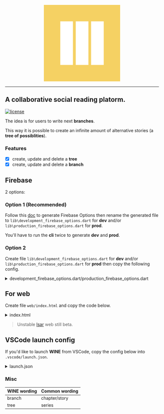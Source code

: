 <p align="center">
  <img src="https://github.com/KillyIO/wine/blob/main/assets/launcher/ic_launcher.png" width="250" height="250">
</p>

---

## A collaborative social reading platorm.

[![license](https://img.shields.io/crates/l/wine)](https://github.com/KillyIO/wine/blob/main/LICENSE)

The idea is for users to write next **branches**.

This way it is possible to create an infinite amount of alternative stories (a **tree of possiblities**).

### Features

- [X] create, update and delete a **tree**
- [X] create, update and delete a **branch**

## Firebase

2 options:

### Option 1 (Recommended)

Follow this [doc](https://firebase.flutter.dev/docs/cli) to generate Firebase Options then rename the generated file to ```lib\development_firebase_options.dart``` for **dev** and/or ```lib\production_firebase_options.dart``` for **prod**.

You'll have to run the **cli** twice to generate **dev** and **prod**.

### Option 2

Create file ```lib\development_firebase_options.dart``` for **dev** and/or ```lib\production_firebase_options.dart``` for **prod** then copy the following config.

<details>
<summary>development_firebase_options.dart/production_firebase_options.dart</summary>

```dart
// File generated by FlutterFire CLI.
// ignore_for_file: lines_longer_than_80_chars
import 'package:firebase_core/firebase_core.dart' show FirebaseOptions;
import 'package:flutter/foundation.dart'
    show defaultTargetPlatform, kIsWeb, TargetPlatform;

/// Default [FirebaseOptions] for use with your Firebase apps.
///
/// Example:
/// ```dart
/// import 'firebase_options.dart';
/// // ...
/// await Firebase.initializeApp(
///   options: DefaultFirebaseOptions.currentPlatform,
/// );
/// ```
class DefaultFirebaseOptions {
  /// @nodoc
  static FirebaseOptions get currentPlatform {
    if (kIsWeb) {
      return web;
    }
    // ignore: missing_enum_constant_in_switch
    switch (defaultTargetPlatform) {
      case TargetPlatform.android:
        return android;
      case TargetPlatform.iOS:
        return ios;
      case TargetPlatform.macOS:
        throw UnsupportedError(
          'DefaultFirebaseOptions have not been configured for macos - '
          'you can reconfigure this by running the FlutterFire CLI again.',
        );
    }

    throw UnsupportedError(
      'DefaultFirebaseOptions are not supported for this platform.',
    );
  }

  /// @nodoc
  static const FirebaseOptions web = FirebaseOptions(
    apiKey: 'YOUR-WEB-API-KEY',
    appId: 'YOUR-WEB-APP-ID',
    messagingSenderId: 'YOUR-MESSAGING-SENDER-ID (same for all)',
    projectId: 'YOUR-PROJECT-ID (same for all)',
    authDomain: 'YOUR-AUTH-DOMAIN',
    databaseURL: 'YOUR-DATABASE-URL (same for all)',
    storageBucket: 'YOUR-STORAGE-BUCKET (same for all)',
    measurementId: 'YOUR-MEASUREMENT-ID',
  );

  /// @nodoc
  static const FirebaseOptions android = FirebaseOptions(
    apiKey: 'YOUR-ANDROID-API-KEY',
    appId: 'YOUR-ANDROID-APP-ID',
    messagingSenderId: 'YOUR-MESSAGING-SENDER-ID (same for all)',
    projectId: 'YOUR-PROJECT-ID (same for all)',
    databaseURL: 'YOUR-DATABASE-URL (same for all)',
    storageBucket: 'YOUR-STORAGE-BUCKET (same for all)',
  );

  /// @nodoc
  static const FirebaseOptions ios = FirebaseOptions(
    apiKey: 'YOUR-IOS-API-KEY',
    appId: 'YOUR-IOS-APP-ID',
    messagingSenderId: 'YOUR-MESSAGING-SENDER-ID (same for all)',
    projectId: 'YOUR-PROJECT-ID (same for all)',
    databaseURL: 'YOUR-DATABASE-URL (same for all)',
    storageBucket: 'YOUR-STORAGE-BUCKET (same for all)',
    androidClientId: 'YOUR-ANDROID-CLIENT-ID',
    iosClientId: 'YOUR-IOS-CLIENT-ID',
    iosBundleId: 'YOUR-IOS-BUNDLE-ID',
  );
}
```
</details>

## For web

Create file ```web/index.html``` and copy the code below.

<details>
<summary>index.html</summary>

```html
<!DOCTYPE html>
<html>

<head>
  <!--
    If you are serving your web app in a path other than the root, change the
    href value below to reflect the base path you are serving from.

    The path provided below has to start and end with a slash "/" in order for
    it to work correctly.

    For more details:
    * https://developer.mozilla.org/en-US/docs/Web/HTML/Element/base
  -->
  <base href="/">

  <meta charset="UTF-8">
  <meta content="IE=Edge" http-equiv="X-UA-Compatible">
  <meta name="description" content="A new Flutter project.">

  <meta name="google-signin-client_id" content="YOUR GOOGLE CLIENT ID">

  <!-- iOS meta tags & icons -->
  <meta name="apple-mobile-web-app-capable" content="yes">
  <meta name="apple-mobile-web-app-status-bar-style" content="black">
  <meta name="apple-mobile-web-app-title" content="wine">
  <link rel="apple-touch-icon" href="icons/Icon-192.png">

  <title>wine</title>
  <link rel="manifest" href="manifest.json">
</head>

<body>
  <!-- This script installs service_worker.js to provide PWA functionality to
       application. For more information, see:
       https://developers.google.com/web/fundamentals/primers/service-workers -->
  <script>
    var serviceWorkerVersion = null;
    var scriptLoaded = false;
    function loadMainDartJs() {
      if (scriptLoaded) {
        return;
      }
      scriptLoaded = true;
      var scriptTag = document.createElement('script');
      scriptTag.src = 'main.dart.js';
      scriptTag.type = 'application/javascript';
      document.body.append(scriptTag);
    }

    if ('serviceWorker' in navigator) {
      // Service workers are supported. Use them.
      window.addEventListener('load', function () {
        // Wait for registration to finish before dropping the <script> tag.
        // Otherwise, the browser will load the script multiple times,
        // potentially different versions.
        var serviceWorkerUrl = 'flutter_service_worker.js?v=' + serviceWorkerVersion;
        navigator.serviceWorker.register(serviceWorkerUrl)
          .then((reg) => {
            function waitForActivation(serviceWorker) {
              serviceWorker.addEventListener('statechange', () => {
                if (serviceWorker.state == 'activated') {
                  console.log('Installed new service worker.');
                  loadMainDartJs();
                }
              });
            }
            if (!reg.active && (reg.installing || reg.waiting)) {
              // No active web worker and we have installed or are installing
              // one for the first time. Simply wait for it to activate.
              waitForActivation(reg.installing ?? reg.waiting);
            } else if (!reg.active.scriptURL.endsWith(serviceWorkerVersion)) {
              // When the app updates the serviceWorkerVersion changes, so we
              // need to ask the service worker to update.
              console.log('New service worker available.');
              reg.update();
              waitForActivation(reg.installing);
            } else {
              // Existing service worker is still good.
              console.log('Loading app from service worker.');
              loadMainDartJs();
            }
          });

        // If service worker doesn't succeed in a reasonable amount of time,
        // fallback to plaint <script> tag.
        setTimeout(() => {
          if (!scriptLoaded) {
            console.warn(
              'Failed to load app from service worker. Falling back to plain <script> tag.',
            );
            loadMainDartJs();
          }
        }, 4000);
      });
    } else {
      // Service workers not supported. Just drop the <script> tag.
      loadMainDartJs();
    }
  </script>
</body>

</html>
```
</details>

> Unstable [Isar](https://pub.dev/packages/isar) web still beta.


## VSCode launch config

If you'd like to launch **WINE** from VSCode, copy the config below into ```.vscode/launch.json```.

<details>
<summary>launch.json</summary>

```json
{
  "version": "0.2.0",
  "configurations": [
    {
      "name": "Flutter Dev",
      "request": "launch",
      "type": "dart",
      "program": "lib/main_development.dart",
      "args": ["--flavor", "development"]
    },
    {
      "name": "Flutter Dev Device Preview",
      "request": "launch",
      "type": "dart",
      "program": "lib/main_development_device_preview.dart",
      "args": ["--flavor", "development"]
    },
    {
      "name": "Flutter Dev Web",
      "request": "launch",
      "type": "dart",
      "program": "lib/main_development.dart",
      "args": [
        "--flavor",
        "development",
        "--web-hostname",
        "localhost",
        "--web-port",
        "7357"
      ]
    },
    {
      "name": "Flutter Pro",
      "request": "launch",
      "type": "dart",
      "program": "lib/main_production.dart",
      "args": ["--flavor", "production"]
    }
  ]
}
```
</details>

### Misc

|WINE wording   |Common wording   |
|---------------|-----------------|
|branch         |chapter/story    |
|tree           |series           |

